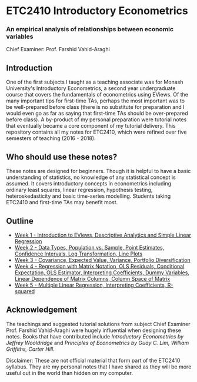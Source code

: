 # ETC2410 Introductory Econometrics

### An empirical analysis of relationships between economic variables

Chief Examiner: Prof. Farshid Vahid-Araghi 

## Introduction
One of the first subjects I taught as a teaching associate was for Monash University's Introductory Econometrics, a second year undergraduate course that covers the fundamentals of econometrics using EViews. Of the many important tips for first-time TAs, perhaps the most important was to be well-prepared before class (there is no substitute for preparation and I would even go as far as saying that first-time TAs should be over-prepared before class). A by-product of my personal preparation were tutorial notes that eventually became a core component of my tutorial delivery. This repository contains all my notes for ETC2410, which were refined over five semesters of teaching (2016 - 2018).

## Who should use these notes?
These notes are designed for beginners. Though it is helpful to have a basic understanding of statistics, no knowledge of any statistical concept is assumed. It covers introductory concepts in econometrics including ordinary least squares, linear regression, hypothesis testing, heteroskedasticity and basic time-series modelling. Students taking ETC2410 and first-time TAs may benefit most.

## Outline

* [Week 1 - Introduction to EViews, Descriptive Analytics and Simple Linear Regression](https://github.com/quangvanbui/introductoryeconometrics/blob/master/Week%201/2410%20tutorial%201%20notes.pdf)
* [Week 2 - Data Types, Population vs. Sample, Point Estimates, Confidence Intervals, Log Transformation, Line Plots](https://github.com/quangvanbui/introductoryeconometrics/blob/master/Week%202/2410%20tutorial%202%20notes.pdf)
* [Week 3 - Covariance, Expected Value, Variance, Portfolio Diversification](https://github.com/quangvanbui/introductoryeconometrics/blob/master/Week%202/2410%20tutorial%203%20notes.pdf)
* [Week 4 - Regression with Matrix Notation, OLS Residuals, Conditional Expectation, OLS Estimator, Interpreting Coefficients, Dummy Variables, Linear Dependence of Matrix Columns, Column Space of Matrix](https://github.com/quangvanbui/introductoryeconometrics/blob/master/Week%202/2410%20tutorial%204%20notes.pdf)
* [Week 5 - Multiple Linear Regression, Interpreting Coefficients, R-squared](https://github.com/quangvanbui/introductoryeconometrics/blob/master/Week%202/2410%20tutorial%205%20notes.pdf)

## Acknowledgement
The teachings and suggested tutorial solutions from subject Chief Examiner Prof. Farshid Vahid-Araghi were hugely influential when designing these notes. Books that have contributed include *Introductory Econometrics by Jeffrey Wooldridge* and *Principles of Econometrics by Guay C. Lim, William Griffiths, Carter Hill*. 

Disclaimer: These are not official material that form part of the ETC2410 syllabus. They are my personal notes that I have shared as they will be more useful out in the world than hidden on my computer.
